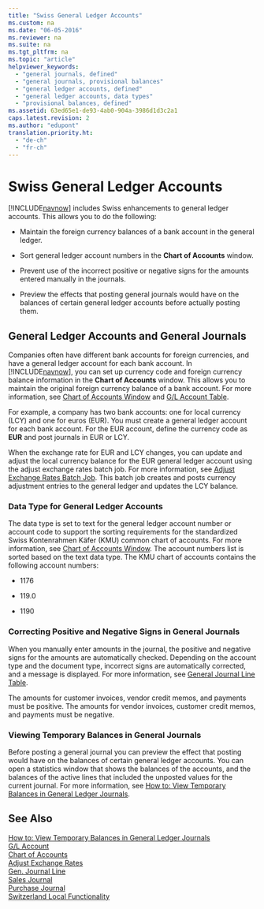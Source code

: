 ```yaml
---
title: "Swiss General Ledger Accounts"
ms.custom: na
ms.date: "06-05-2016"
ms.reviewer: na
ms.suite: na
ms.tgt_pltfrm: na
ms.topic: "article"
helpviewer_keywords: 
  - "general journals, defined"
  - "general journals, provisional balances"
  - "general ledger accounts, defined"
  - "general ledger accounts, data types"
  - "provisional balances, defined"
ms.assetid: 63ed65e1-de93-4ab0-904a-3986d1d3c2a1
caps.latest.revision: 2
ms.author: "edupont"
translation.priority.ht: 
  - "de-ch"
  - "fr-ch"
---
```

# Swiss General Ledger Accounts
[!INCLUDE[navnow](../../ApplicationDesign/includes/navnow_md.md)] includes Swiss enhancements to general ledger accounts. This allows you to do the following:  
  
-   Maintain the foreign currency balances of a bank account in the general ledger.  
  
-   Sort general ledger account numbers in the **Chart of Accounts** window.  
  
-   Prevent use of the incorrect positive or negative signs for the amounts entered manually in the journals.  
  
-   Preview the effects that posting general journals would have on the balances of certain general ledger accounts before actually posting them.  
  
## General Ledger Accounts and General Journals  
 Companies often have different bank accounts for foreign currencies, and have a general ledger account for each bank account. In [!INCLUDE[navnow](../../ApplicationDesign/includes/navnow_md.md)], you can set up currency code and foreign currency balance information in the **Chart of Accounts** window. This allows you to maintain the original foreign currency balance of a bank account. For more information, see [Chart of Accounts Window](assetId:///fa407624-b670-44b6-8397-91aa606e4c39) and [G\/L Account Table](assetId:///a65c2b09-9bb2-43db-8c53-c047bfc49777).  
  
 For example, a company has two bank accounts: one for local currency \(LCY\) and one for euros \(EUR\). You must create a general ledger account for each bank account. For the EUR account, define the currency code as **EUR** and post journals in EUR or LCY.  
  
 When the exchange rate for EUR and LCY changes, you can update and adjust the local currency balance for the EUR general ledger account using the adjust exchange rates batch job. For more information, see [Adjust Exchange Rates Batch Job](../Topic/\($%20B_595%20Adjust%20Exchange%20Rates%20$\).md). This batch job creates and posts currency adjustment entries to the general ledger and updates the LCY balance.  
  
### Data Type for General Ledger Accounts  
 The data type is set to text for the general ledger account number or account code to support the sorting requirements for the standardized Swiss Kontenrahmen Käfer \(KMU\) common chart of accounts. For more information, see [Chart of Accounts Window](assetId:///fa407624-b670-44b6-8397-91aa606e4c39). The account numbers list is sorted based on the text data type. The KMU chart of accounts contains the following account numbers:  
  
-   1176  
  
-   119.0  
  
-   1190  
  
### Correcting Positive and Negative Signs in General Journals  
 When you manually enter amounts in the journal, the positive and negative signs for the amounts are automatically checked. Depending on the account type and the document type, incorrect signs are automatically corrected, and a message is displayed. For more information, see [General Journal Line Table](assetId:///5308c791-0964-41d9-bc54-fd87e815d1be).  
  
 The amounts for customer invoices, vendor credit memos, and payments must be positive. The amounts for vendor invoices, customer credit memos, and payments must be negative.  
  
### Viewing Temporary Balances in General Journals  
 Before posting a general journal you can preview the effect that posting would have on the balances of certain general ledger accounts. You can open a statistics window that shows the balances of the accounts, and the balances of the active lines that included the unposted values for the current journal. For more information, see [How to: View Temporary Balances in General Ledger Journals](../../LocalFunctionalityForMicrosoftDynamicsNav2016/Switzerland/how-to-view-temporary-balances-in-general-ledger-journals.md).  
  
## See Also  
 [How to: View Temporary Balances in General Ledger Journals](../../LocalFunctionalityForMicrosoftDynamicsNav2016/Switzerland/how-to-view-temporary-balances-in-general-ledger-journals.md)   
 [G\/L Account](assetId:///a65c2b09-9bb2-43db-8c53-c047bfc49777)   
 [Chart of Accounts](assetId:///fa407624-b670-44b6-8397-91aa606e4c39)   
 [Adjust Exchange Rates](../Topic/\($%20B_595%20Adjust%20Exchange%20Rates%20$\).md)   
 [Gen. Journal Line](assetId:///5308c791-0964-41d9-bc54-fd87e815d1be)   
 [Sales Journal](../Topic/\($%20N_253%20Sales%20Journal%20$\).md)   
 [Purchase Journal](../Topic/\($%20N_254%20Purchase%20Journal%20$\).md)   
 [Switzerland Local Functionality](../../LocalFunctionalityForMicrosoftDynamicsNav2016/Switzerland/switzerland-local-functionality.md)